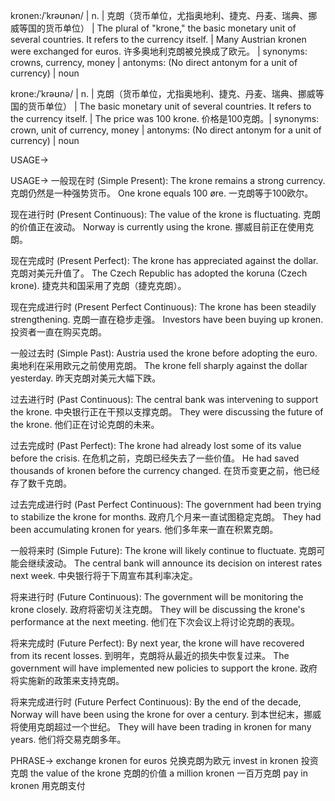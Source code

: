 kronen:/ˈkrəʊnən/ | n. | 克朗（货币单位，尤指奥地利、捷克、丹麦、瑞典、挪威等国的货币单位） |  The plural of "krone," the basic monetary unit of several countries.  It refers to the currency itself. |  Many Austrian kronen were exchanged for euros. 许多奥地利克朗被兑换成了欧元。 | synonyms:  crowns, currency, money | antonyms: (No direct antonym for a unit of currency) | noun

krone:/ˈkrəʊnə/ | n. | 克朗（货币单位，尤指奥地利、捷克、丹麦、瑞典、挪威等国的货币单位） | The basic monetary unit of several countries.  It refers to the currency itself. | The price was 100 krone. 价格是100克朗。| synonyms: crown, unit of currency, money | antonyms: (No direct antonym for a unit of currency) | noun


USAGE->

USAGE->
一般现在时 (Simple Present):
The krone remains a strong currency.  克朗仍然是一种强势货币。
One krone equals 100 øre. 一克朗等于100欧尔。


现在进行时 (Present Continuous):
The value of the krone is fluctuating. 克朗的价值正在波动。
Norway is currently using the krone. 挪威目前正在使用克朗。


现在完成时 (Present Perfect):
The krone has appreciated against the dollar. 克朗对美元升值了。
The Czech Republic has adopted the koruna (Czech krone). 捷克共和国采用了克朗（捷克克朗）。


现在完成进行时 (Present Perfect Continuous):
The krone has been steadily strengthening. 克朗一直在稳步走强。
Investors have been buying up kronen. 投资者一直在购买克朗。


一般过去时 (Simple Past):
Austria used the krone before adopting the euro. 奥地利在采用欧元之前使用克朗。
The krone fell sharply against the dollar yesterday. 昨天克朗对美元大幅下跌。


过去进行时 (Past Continuous):
The central bank was intervening to support the krone. 中央银行正在干预以支撑克朗。
They were discussing the future of the krone. 他们正在讨论克朗的未来。


过去完成时 (Past Perfect):
The krone had already lost some of its value before the crisis. 在危机之前，克朗已经失去了一些价值。
He had saved thousands of kronen before the currency changed. 在货币变更之前，他已经存了数千克朗。


过去完成进行时 (Past Perfect Continuous):
The government had been trying to stabilize the krone for months. 政府几个月来一直试图稳定克朗。
They had been accumulating kronen for years. 他们多年来一直在积累克朗。


一般将来时 (Simple Future):
The krone will likely continue to fluctuate. 克朗可能会继续波动。
The central bank will announce its decision on interest rates next week. 中央银行将于下周宣布其利率决定。


将来进行时 (Future Continuous):
The government will be monitoring the krone closely. 政府将密切关注克朗。
They will be discussing the krone's performance at the next meeting. 他们在下次会议上将讨论克朗的表现。


将来完成时 (Future Perfect):
By next year, the krone will have recovered from its recent losses. 到明年，克朗将从最近的损失中恢复过来。
The government will have implemented new policies to support the krone. 政府将实施新的政策来支持克朗。


将来完成进行时 (Future Perfect Continuous):
By the end of the decade, Norway will have been using the krone for over a century. 到本世纪末，挪威将使用克朗超过一个世纪。
They will have been trading in kronen for many years. 他们将交易克朗多年。


PHRASE->
exchange kronen for euros  兑换克朗为欧元
invest in kronen 投资克朗
the value of the krone 克朗的价值
a million kronen 一百万克朗
pay in kronen 用克朗支付
